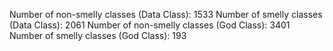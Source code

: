 Number of non-smelly classes (Data Class): 1533
Number of smelly classes (Data Class): 2061
Number of non-smelly classes (God Class): 3401
Number of smelly classes (God Class): 193
